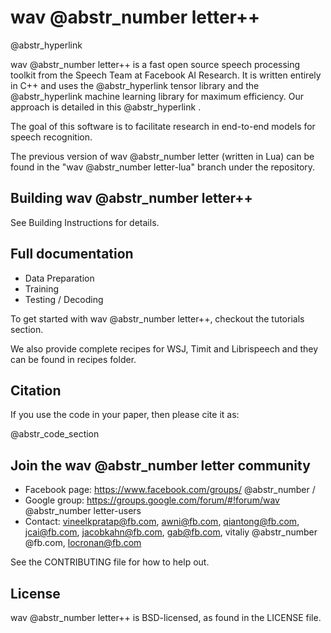 # wav @abstr_number letter++

@abstr_hyperlink 

wav @abstr_number letter++ is a fast open source speech processing toolkit from the Speech Team at Facebook AI Research. It is written entirely in C++ and uses the @abstr_hyperlink tensor library and the @abstr_hyperlink machine learning library for maximum efficiency. Our approach is detailed in this @abstr_hyperlink .

The goal of this software is to facilitate research in end-to-end models for speech recognition.

The previous version of wav @abstr_number letter (written in Lua) can be found in the "wav @abstr_number letter-lua" branch under the repository.

## Building wav @abstr_number letter++

See Building Instructions for details.

## Full documentation

  * Data Preparation
  * Training
  * Testing / Decoding



To get started with wav @abstr_number letter++, checkout the tutorials section.

We also provide complete recipes for WSJ, Timit and Librispeech and they can be found in recipes folder.

## Citation

If you use the code in your paper, then please cite it as:

@abstr_code_section 

## Join the wav @abstr_number letter community

  * Facebook page: https://www.facebook.com/groups/ @abstr_number /
  * Google group: https://groups.google.com/forum/#!forum/wav @abstr_number letter-users
  * Contact: vineelkpratap@fb.com, awni@fb.com, qiantong@fb.com, jcai@fb.com, jacobkahn@fb.com, gab@fb.com, vitaliy @abstr_number @fb.com, locronan@fb.com



See the CONTRIBUTING file for how to help out.

## License

wav @abstr_number letter++ is BSD-licensed, as found in the LICENSE file.
